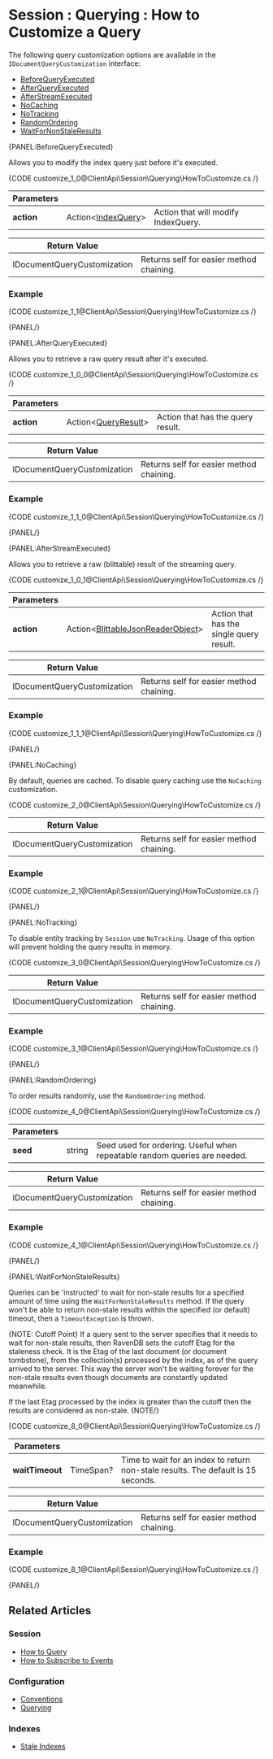 # Session : Querying : How to Customize a Query

The following query customization options are available in the `IDocumentQueryCustomization` interface:

- [BeforeQueryExecuted](../../../client-api/session/querying/how-to-customize-query#beforequeryexecuted)
- [AfterQueryExecuted](../../../client-api/session/querying/how-to-customize-query#afterqueryexecuted)
- [AfterStreamExecuted](../../../client-api/session/querying/how-to-customize-query#afterstreamexecuted)
- [NoCaching](../../../client-api/session/querying/how-to-customize-query#nocaching)
- [NoTracking](../../../client-api/session/querying/how-to-customize-query#notracking)
- [RandomOrdering](../../../client-api/session/querying/how-to-customize-query#randomordering)
- [WaitForNonStaleResults](../../../client-api/session/querying/how-to-customize-query#waitfornonstaleresults)

{PANEL:BeforeQueryExecuted}

Allows you to modify the index query just before it's executed.

{CODE customize_1_0@ClientApi\Session\Querying\HowToCustomize.cs /}

| Parameters | | |
| ------------- | ------------- | ----- |
| **action** | Action<[IndexQuery](../../../glossary/index-query)> | Action that will modify IndexQuery. |

| Return Value | |
| ------------- | ----- |
| IDocumentQueryCustomization | Returns self for easier method chaining. |

### Example

{CODE customize_1_1@ClientApi\Session\Querying\HowToCustomize.cs /}

{PANEL/}

{PANEL:AfterQueryExecuted}

Allows you to retrieve a raw query result after it's executed.

{CODE customize_1_0_0@ClientApi\Session\Querying\HowToCustomize.cs /}

| Parameters | | |
| ------------- | ------------- | ----- |
| **action** | Action<[QueryResult](../../../glossary/query-result)> | Action that has the query result. |

| Return Value | |
| ------------- | ----- |
| IDocumentQueryCustomization | Returns self for easier method chaining. |

### Example

{CODE customize_1_1_0@ClientApi\Session\Querying\HowToCustomize.cs /}

{PANEL/}

{PANEL:AfterStreamExecuted}

Allows you to retrieve a raw (blittable) result of the streaming query.

{CODE customize_1_0_1@ClientApi\Session\Querying\HowToCustomize.cs /}

| Parameters | | |
| ------------- | ------------- | ----- |
| **action** | Action<[BlittableJsonReaderObject](../../../glossary/blittable-json-reader-object)> | Action that has the single query result. |

| Return Value | |
| ------------- | ----- |
| IDocumentQueryCustomization | Returns self for easier method chaining. |

### Example

{CODE customize_1_1_1@ClientApi\Session\Querying\HowToCustomize.cs /}

{PANEL/}

{PANEL:NoCaching}

By default, queries are cached. To disable query caching use the `NoCaching` customization.

{CODE customize_2_0@ClientApi\Session\Querying\HowToCustomize.cs /}

| Return Value | |
| ------------- | ----- |
| IDocumentQueryCustomization | Returns self for easier method chaining. |

### Example

{CODE customize_2_1@ClientApi\Session\Querying\HowToCustomize.cs /}

{PANEL/}

{PANEL:NoTracking}

To disable entity tracking by `Session` use `NoTracking`. Usage of this option will prevent holding the query results in memory.

{CODE customize_3_0@ClientApi\Session\Querying\HowToCustomize.cs /}

| Return Value | |
| ------------- | ----- |
| IDocumentQueryCustomization | Returns self for easier method chaining. |

### Example

{CODE customize_3_1@ClientApi\Session\Querying\HowToCustomize.cs /}

{PANEL/}

{PANEL:RandomOrdering}

To order results randomly, use the `RandomOrdering` method.

{CODE customize_4_0@ClientApi\Session\Querying\HowToCustomize.cs /}

| Parameters | | |
| ------------- | ------------- | ----- |
| **seed** | string | Seed used for ordering. Useful when repeatable random queries are needed. |

| Return Value | |
| ------------- | ----- |
| IDocumentQueryCustomization | Returns self for easier method chaining. |

### Example

{CODE customize_4_1@ClientApi\Session\Querying\HowToCustomize.cs /}

{PANEL/}

{PANEL:WaitForNonStaleResults}

Queries can be 'instructed' to wait for non-stale results for a specified amount of time using the `WaitForNonStaleResults` method. If the query won't be able to return 
non-stale results within the specified (or default) timeout, then a `TimeoutException` is thrown.

{NOTE: Cutoff Point}
If a query sent to the server specifies that it needs to wait for non-stale results, then RavenDB sets the cutoff Etag for the staleness check.
It is the Etag of the last document (or document tombstone), from the collection(s) processed by the index, as of the query arrived to the server.
This way the server won't be waiting forever for the non-stale results even though documents are constantly updated meanwhile.

If the last Etag processed by the index is greater than the cutoff then the results are considered as non-stale.
{NOTE/}


{CODE customize_8_0@ClientApi\Session\Querying\HowToCustomize.cs /}

| Parameters | | |
| ------------- | ------------- | ----- |
| **waitTimeout** | TimeSpan? | Time to wait for an index to return non-stale results. The default is 15 seconds. |

| Return Value | |
| ------------- | ----- |
| IDocumentQueryCustomization | Returns self for easier method chaining. |

### Example

{CODE customize_8_1@ClientApi\Session\Querying\HowToCustomize.cs /}

{PANEL/}

## Related Articles

### Session

- [How to Query](../../../client-api/session/querying/how-to-query)
- [How to Subscribe to Events](../../../client-api/session/how-to/subscribe-to-events)

### Configuration

- [Conventions](../../../client-api/configuration/conventions)
- [Querying](../../../client-api/configuration/querying)

### Indexes

- [Stale Indexes](../../../indexes/stale-indexes)  
